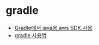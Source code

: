 # gradle

- [Gradle에서 java용 aws SDK 사용](https://docs.aws.amazon.com/ko_kr/sdk-for-java/v1/developer-guide/setup-project-gradle.html)
- [gradle 사용법](https://medium.com/@goinhacker/%EC%9A%B4%EC%98%81-%EC%9E%90%EB%8F%99%ED%99%94-1-%EB%B9%8C%EB%93%9C-%EC%9E%90%EB%8F%99%ED%99%94-by-gradle-7630c0993d09)